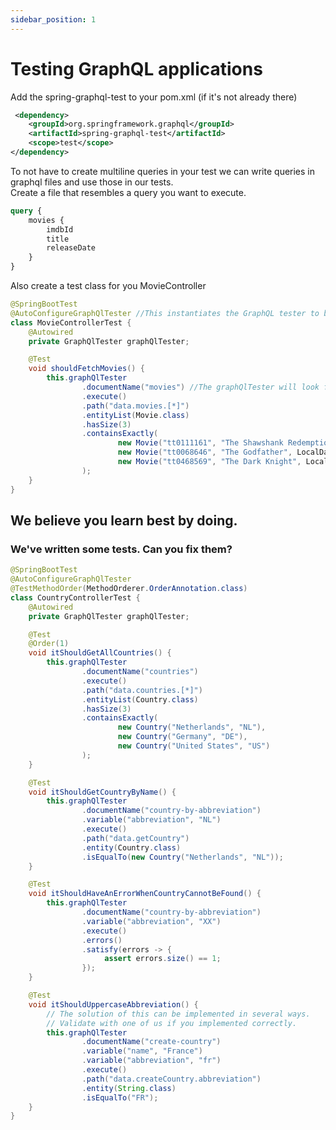 ```yaml
---
sidebar_position: 1
---
```


# Testing GraphQL applications

Add the spring-graphql-test to your pom.xml (if it's not already there)
```xml
 <dependency>
    <groupId>org.springframework.graphql</groupId>
    <artifactId>spring-graphql-test</artifactId>
    <scope>test</scope>
</dependency>
```
To not have to create multiline queries in your test we can write queries in graphql files
and use those in our tests.  
Create a file that resembles a query you want to execute.
```graphql title="src/test/resources/graphql-test/movies.graphql"
query {
    movies {
        imdbId
        title
        releaseDate
    }
}
```

Also create a test class for you MovieController
```java title="src/test/java/nl.codecentric.springforgraphql.movies/MovieControllerTest.java"
@SpringBootTest 
@AutoConfigureGraphQlTester //This instantiates the GraphQL tester to be autowired
class MovieControllerTest {
    @Autowired
    private GraphQlTester graphQlTester;

    @Test
    void shouldFetchMovies() {
        this.graphQlTester
                .documentName("movies") //The graphQlTester will look for a file named movies.graphql created in the previous step
                .execute()
                .path("data.movies.[*]")
                .entityList(Movie.class)
                .hasSize(3)
                .containsExactly(
                        new Movie("tt0111161", "The Shawshank Redemption", LocalDate.of(1994, 10, 14)),
                        new Movie("tt0068646", "The Godfather", LocalDate.of(1972, 3, 24)),
                        new Movie("tt0468569", "The Dark Knight", LocalDate.of(2018, 7, 18))
                );
    }
}
```

## We believe you learn best by doing.
### We've written some tests. Can you fix them? 
```java title="src/test/java/nl.codecentric.springforgraphql.CountryControllerTest.java"
@SpringBootTest
@AutoConfigureGraphQlTester
@TestMethodOrder(MethodOrderer.OrderAnnotation.class)
class CountryControllerTest {
    @Autowired
    private GraphQlTester graphQlTester;

    @Test
    @Order(1)
    void itShouldGetAllCountries() {
        this.graphQlTester
                .documentName("countries")
                .execute()
                .path("data.countries.[*]")
                .entityList(Country.class)
                .hasSize(3)
                .containsExactly(
                        new Country("Netherlands", "NL"),
                        new Country("Germany", "DE"),
                        new Country("United States", "US")
                );
    }

    @Test
    void itShouldGetCountryByName() {
        this.graphQlTester
                .documentName("country-by-abbreviation")
                .variable("abbreviation", "NL")
                .execute()
                .path("data.getCountry")
                .entity(Country.class)
                .isEqualTo(new Country("Netherlands", "NL"));
    }

    @Test
    void itShouldHaveAnErrorWhenCountryCannotBeFound() {
        this.graphQlTester
                .documentName("country-by-abbreviation")
                .variable("abbreviation", "XX")
                .execute()
                .errors()
                .satisfy(errors -> {
                     assert errors.size() == 1;
                });
    }

    @Test
    void itShouldUppercaseAbbreviation() {
        // The solution of this can be implemented in several ways.
        // Validate with one of us if you implemented correctly.
        this.graphQlTester
                .documentName("create-country")
                .variable("name", "France")
                .variable("abbreviation", "fr")
                .execute()
                .path("data.createCountry.abbreviation")
                .entity(String.class)
                .isEqualTo("FR");
    }
}
```
